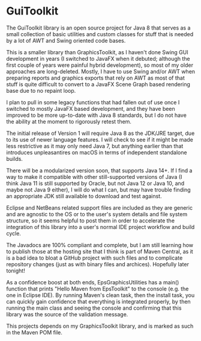 # GuiToolkit
The GuiToolkit library is an open source project for Java 8 that serves as a small collection of basic utilities and custom classes for stuff that is needed by a lot of AWT and Swing oriented code bases.

This is a smaller library than GraphicsToolkit, as I haven't done Swing GUI development in years (I switched to JavaFX when it debuted; although the first couple of years were painful hybrid development), so most of my older approaches are long-deleted. Mostly, I have to use Swing and/or AWT when preparing reports and graphics exports that rely on AWT as most of that stuff is quite difficult to convert to a JavaFX Scene Graph based rendering base due to no repaint loop.

I plan to pull in some legacy functions that had fallen out of use once I switched to mostly JavaFX based development, and they have been improved to be more up-to-date with Java 8 standards, but I do not have the ability at the moment to rigorously retest them.

The initial release of Version 1 will require Java 8 as the JDK/JRE target, due to its use of newer language features. I will check to see if it might be made less restrictive as it may only need Java 7, but anything earlier than that introduces unpleasantires on macOS in terms of independent standalone builds.

There will be a modularized version soon, that supports Java 14+. If I find a way to make it compatible with other still-supported versions of Java (I think Java 11 is still supported by Oracle, but not Java 12 or Java 10, and maybe not Java 9 either), I will do what I can, but may have trouble finding an appropriate JDK still available to download and test against.

Eclipse and NetBeans related support files are included as they are generic and are agnostic to the OS or to the user's system details and file system structure, so it seems helpful to post them in order to accelerate the integration of this library into a user's normal IDE project workflow and build cycle.

The Javadocs are 100% compliant and complete, but I am still learning how to publish those at the hosting site that I think is part of Maven Central, as it is a bad idea to bloat a GitHub project with such files and to complicate repository changes (just as with binary files and archices). Hopefully later tonight!

As a confidence boost at both ends, EpsGraphicsUtilities has a main() function that prints "Hello Maven from EpsToolkit" to the console (e.g. the one in Eclipse IDE). By running Maven's clean task, then the install task, you can quickly gain confidence that everything is integrated properly, by then running the main class and seeing the console and confirming that this library was the source of the validation message.

This projects depends on my GraphicsToolkit library, and is marked as such in the Maven POM file.

